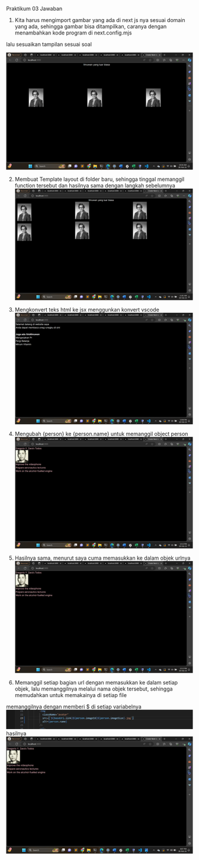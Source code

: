 Praktikum 03
Jawaban
1. Kita harus mengimport gambar yang ada di next js nya sesuai domain yang ada, sehingga gambar bisa ditampilkan, caranya dengan menambahkan kode program di next.config.mjs

lalu sesuaikan tampilan sesuai soal

![Output](gambar/1.png)

2. Membuat Template layout di folder baru, sehingga tinggal memanggil function tersebut dan hasilnya sama dengan langkah sebelumnya
![Output](gambar/2.png)

3. Mengkonvert teks html ke jsx menggunkan konvert vscode
![Output](gambar/3.png)

4. Mengubah {person} ke {person.name} untuk memanggil object person
![Output](gambar/4.png)

5. Hasilnya sama, menurut saya cuma memasukkan ke dalam objek urlnya
![Output](gambar/4.png)

6. Memanggil setiap bagian url dengan memasukkan ke dalam setiap objek, lalu memanggilnya melalui nama objek tersebut, sehingga memudahkan untuk memakainya di setiap file

memanggilnya dengan memberi $ di setiap variabelnya
![Output](gambar/6.1.png)
hasilnya
![Output](gambar/6.2.png)